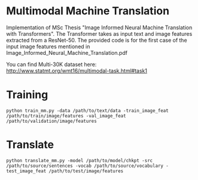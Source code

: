   # Multimodal Machine Translation

  Implementation of MSc Thesis "Image Informed Neural Machine Translation with Transformers". The Transformer takes as input text and image features extracted from a ResNet-50. The provided code is for the first case of the input image features mentioned in Image_Informed_Neural_Machine_Translation.pdf
  
  You can find Multi-30K dataset here: http://www.statmt.org/wmt16/multimodal-task.html#task1
   
  
  # Training
  ```python train_mm.py -data /path/to/text/data -train_image_feat /path/to/train/image/features -val_image_feat /path/to/validation/image/features```
 
  # Translate
  ```python translate_mm.py -model /path/to/model/chkpt -src /path/to/source/sentences -vocab /path/to/source/vocabulary -test_image_feat /path/to/test/image/features```
